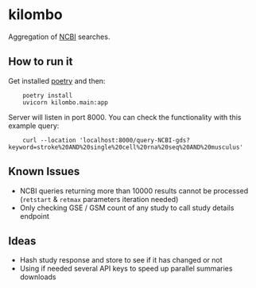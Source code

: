 # kilombo

Aggregation of [NCBI](https://www.ncbi.nlm.nih.gov/) searches.

## How to run it

Get installed [poetry](https://python-poetry.org/) and then:

```shell
    poetry install
    uvicorn kilombo.main:app
```

Server will listen in port 8000. You can check the functionality with this example query:

```shell
    curl --location 'localhost:8000/query-NCBI-gds?keyword=stroke%20AND%20single%20cell%20rna%20seq%20AND%20musculus'
```

## Known Issues
- NCBI queries returning more than 10000 results cannot be processed (`retstart` & `retmax` parameters iteration needed)
- Only checking GSE / GSM count of any study to call study details endpoint

## Ideas
- Hash study response and store to see if it has changed or not
- Using if needed several API keys to speed up parallel summaries downloads
